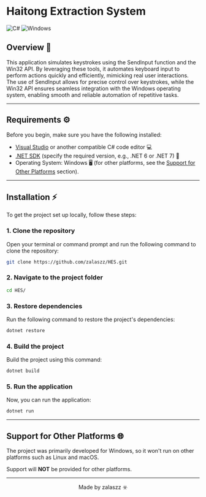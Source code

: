 # Haitong Extraction System

![C#](https://img.shields.io/badge/language-C%23-blue.svg)
![Windows](https://img.shields.io/badge/platform-Windows-lightgrey.svg)

## Overview 🚀

This application simulates keystrokes using the SendInput function and the Win32 API. By leveraging these tools, it automates keyboard input to perform actions quickly and efficiently, mimicking real user interactions. The use of SendInput allows for precise control over keystrokes, while the Win32 API ensures seamless integration with the Windows operating system, enabling smooth and reliable automation of repetitive tasks.

---

## Requirements ⚙️

Before you begin, make sure you have the following installed:

- [Visual Studio](https://visualstudio.microsoft.com/) or another compatible C# code editor 💻
- [.NET SDK](https://dotnet.microsoft.com/download) (specify the required version, e.g., .NET 6 or .NET 7) 🔧
- Operating System: Windows 🖥️ (for other platforms, see the [Support for Other Platforms](#support-for-other-platforms) section).

---

## Installation ⚡

To get the project set up locally, follow these steps:

### 1. Clone the repository

Open your terminal or command prompt and run the following command to clone the repository:

```bash
git clone https://github.com/zalaszz/HES.git
```

### 2. Navigate to the project folder

```bash
cd HES/
```

### 3. Restore dependencies

Run the following command to restore the project's dependencies:

```bash
dotnet restore
```

### 4. Build the project

Build the project using this command:

```bash
dotnet build
```

### 5. Run the application

Now, you can run the application:

```bash
dotnet run
```

---

## Support for Other Platforms 🌐

The project was primarily developed for Windows, so it won't run on other platforms such as Linux and macOS.

Support will **NOT** be provided for other platforms.

---

<p align="center">Made by zalaszz ☣️</p>
